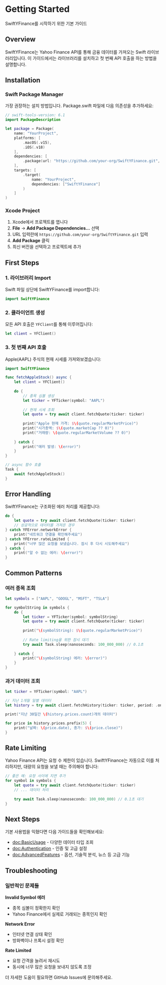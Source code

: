 # Getting Started

SwiftYFinance를 시작하기 위한 기본 가이드

## Overview

SwiftYFinance는 Yahoo Finance API를 통해 금융 데이터를 가져오는 Swift 라이브러리입니다. 이 가이드에서는 라이브러리를 설치하고 첫 번째 API 호출을 하는 방법을 설명합니다.

## Installation

### Swift Package Manager

가장 권장하는 설치 방법입니다. Package.swift 파일에 다음 의존성을 추가하세요:

```swift
// swift-tools-version: 6.1
import PackageDescription

let package = Package(
    name: "YourProject",
    platforms: [
        .macOS(.v15),
        .iOS(.v18)
    ],
    dependencies: [
        .package(url: "https://github.com/your-org/SwiftYFinance.git", from: "1.0.0")
    ],
    targets: [
        .target(
            name: "YourProject",
            dependencies: ["SwiftYFinance"]
        )
    ]
)
```

### Xcode Project

1. Xcode에서 프로젝트를 엽니다
2. **File** → **Add Package Dependencies...** 선택
3. URL 입력란에 `https://github.com/your-org/SwiftYFinance.git` 입력
4. **Add Package** 클릭
5. 최신 버전을 선택하고 프로젝트에 추가

## First Steps

### 1. 라이브러리 Import

Swift 파일 상단에 SwiftYFinance를 import합니다:

```swift
import SwiftYFinance
```

### 2. 클라이언트 생성

모든 API 호출은 `YFClient`를 통해 이루어집니다:

```swift
let client = YFClient()
```

### 3. 첫 번째 API 호출

Apple(AAPL) 주식의 현재 시세를 가져와보겠습니다:

```swift
import SwiftYFinance

func fetchAppleStock() async {
    let client = YFClient()
    
    do {
        // 종목 심볼 생성
        let ticker = YFTicker(symbol: "AAPL")
        
        // 현재 시세 조회
        let quote = try await client.fetchQuote(ticker: ticker)
        
        print("Apple 현재 가격: $\(quote.regularMarketPrice)")
        print("시가총액: $\(quote.marketCap ?? 0)")
        print("거래량: \(quote.regularMarketVolume ?? 0)")
        
    } catch {
        print("에러 발생: \(error)")
    }
}

// async 함수 호출
Task {
    await fetchAppleStock()
}
```

## Error Handling

SwiftYFinance는 구조화된 에러 처리를 제공합니다:

```swift
do {
    let quote = try await client.fetchQuote(ticker: ticker)
    // 성공적으로 데이터를 가져온 경우
} catch YFError.networkError {
    print("네트워크 연결을 확인해주세요")
} catch YFError.rateLimited {
    print("너무 많은 요청을 보냈습니다. 잠시 후 다시 시도해주세요")
} catch {
    print("알 수 없는 에러: \(error)")
}
```

## Common Patterns

### 여러 종목 조회

```swift
let symbols = ["AAPL", "GOOGL", "MSFT", "TSLA"]

for symbolString in symbols {
    do {
        let ticker = YFTicker(symbol: symbolString)
        let quote = try await client.fetchQuote(ticker: ticker)
        
        print("\(symbolString): $\(quote.regularMarketPrice)")
        
        // Rate limiting을 위한 잠시 대기
        try await Task.sleep(nanoseconds: 100_000_000) // 0.1초
        
    } catch {
        print("\(symbolString) 에러: \(error)")
    }
}
```

### 과거 데이터 조회

```swift
let ticker = YFTicker(symbol: "AAPL")

// 지난 1개월 일별 데이터
let history = try await client.fetchHistory(ticker: ticker, period: .oneMonth)

print("지난 30일간 \(history.prices.count)개의 데이터")

for price in history.prices.prefix(5) {
    print("날짜: \(price.date), 종가: $\(price.close)")
}
```

## Rate Limiting

Yahoo Finance API는 요청 수 제한이 있습니다. SwiftYFinance는 자동으로 이를 처리하지만, 대량의 요청을 보낼 때는 주의해야 합니다:

```swift
// 좋은 예: 요청 사이에 지연 추가
for symbol in symbols {
    let quote = try await client.fetchQuote(ticker: ticker)
    // ... 데이터 처리
    
    try await Task.sleep(nanoseconds: 100_000_000) // 0.1초 대기
}
```

## Next Steps

기본 사용법을 익혔다면 다음 가이드들을 확인해보세요:

- <doc:BasicUsage> - 다양한 데이터 타입 조회
- <doc:Authentication> - 인증 및 고급 설정
- <doc:AdvancedFeatures> - 옵션, 기술적 분석, 뉴스 등 고급 기능

## Troubleshooting

### 일반적인 문제들

**Invalid Symbol 에러**
- 종목 심볼이 정확한지 확인
- Yahoo Finance에서 실제로 거래되는 종목인지 확인

**Network Error**
- 인터넷 연결 상태 확인
- 방화벽이나 프록시 설정 확인

**Rate Limited**
- 요청 간격을 늘려서 재시도
- 동시에 너무 많은 요청을 보내지 않도록 조정

더 자세한 도움이 필요하면 GitHub Issues에 문의해주세요.